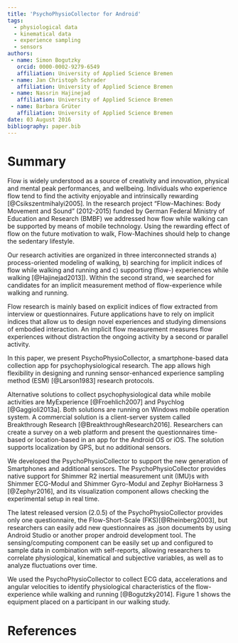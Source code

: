 ```yaml
---
title: 'PsychoPhysioCollector for Android'
tags:
  - physiological data
  - kinematical data
  - experience sampling
  - sensors
authors:
 - name: Simon Bogutzky
   orcid: 0000-0002-9279-6549
   affiliation: University of Applied Science Bremen
 - name: Jan Christoph Schrader
   affiliation: University of Applied Science Bremen
 - name: Nassrin Hajinejad
   affiliation: University of Applied Science Bremen
 - name: Barbara Grüter
   affiliation: University of Applied Science Bremen
date: 03 August 2016
bibliography: paper.bib
---
```


# Summary

Flow is widely understood as a source of creativity and innovation, physical and mental peak performances, and wellbeing. Individuals who experience flow tend to find the activity enjoyable and intrinsically rewarding [@Csikszentmihalyi2005]. In the research project “Flow-Machines: Body Movement and Sound” (2012-2015) funded by German Federal Ministry of Education and Research (BMBF) we addressed how flow while walking can be supported by means of mobile technology. Using the rewarding effect of flow on the future motivation to walk, Flow-Machines should help to change the sedentary lifestyle.

Our research activities are organized in three interconnected strands a) process-oriented modeling of walking, b) searching for implicit indices of flow while walking and running and c) supporting (flow-) experiences while walking [@Hajinejad2013]). Within the second strand, we searched for candidates for an implicit measurement method of flow-experience while walking and running.

Flow research is mainly based on explicit indices of flow extracted from interview or questionnaires. Future applications have to rely on implicit indices that allow us to design novel experiences and studying dimensions of embodied interaction. An implicit flow measurement measures flow experiences without distraction the ongoing activity by a second or parallel activity.

In this paper, we present PsychoPhysioCollector, a smartphone-based data collection app for psychophysiological research. The app allows high flexibility in designing and running sensor-enhanced experience sampling method (ESM) [@Larson1983] research protocols.

Alternative solutions to collect psychophysiological data while mobile activities are MyExperience [@Froehlich2007] and Psychlog [@Gaggioli2013a]. Both solutions are running on Windows mobile operation system. A commercial solution is a client-server system called Breakthrough Research [@BreakthroughResearch2016]. Researchers can create a survey on a web platform and present the questionnaires time-based or location-based in an app for the Android OS or iOS. The solution supports localization by GPS, but no additional sensors.

We developed the PsychoPhysioCollector to support the new generation of Smartphones and additional sensors. The PsychoPhysioCollector provides native support for Shimmer R2 inertial measurement unit (IMU)s with Shimmer ECG-Modul and Shimmer Gyro-Modul and Zephyr BioHarness 3 [@Zephyr2016], and its visualization component allows checking the experimental setup in real time.

The latest released version (2.0.5) of the PsychoPhysioCollector provides only one questionnaire, the Flow-Short-Scale (FKS)[@Rheinberg2003], but researchers can easily add new questionnaires as .json documents by using Android Studio or another proper android development tool. The sensing/computing component can be easily set up and configured to sample data in combination with self-reports, allowing researchers to correlate physiological, kinematical and subjective variables, as well as to analyze fluctuations over time.

We used the PsychoPhysioCollector to collect ECG data, accelerations and angular velocities to identify physiological characteristics of the flow-experience while walking and running [@Bogutzky2014]. Figure 1 shows the equipment placed on a participant in our walking study.

# References
